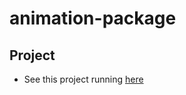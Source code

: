 # animation-package

## Project

- See this project running [here](https://airamvieira.github.io/animation-package/)
